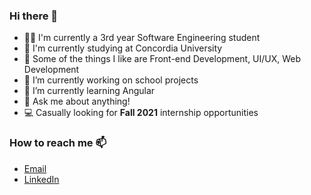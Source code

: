 ### Hi there 👋

-  👩‍💻  I'm currently a 3rd year Software Engineering student
- 🏫 I'm currently studying at Concordia University
- 💙 Some of the things I like are Front-end Development, UI/UX, Web Development 
- 🔭 I’m currently working on school projects
- 🌱 I’m currently learning Angular
- 💬 Ask me about anything!
- 💻 Casually looking for **Fall 2021** internship opportunities

### How to reach me 📫

- [Email](mailto:tiffzng@gmail.com)
- [LinkedIn](https://www.linkedin.com/in/ti-zeng/)
